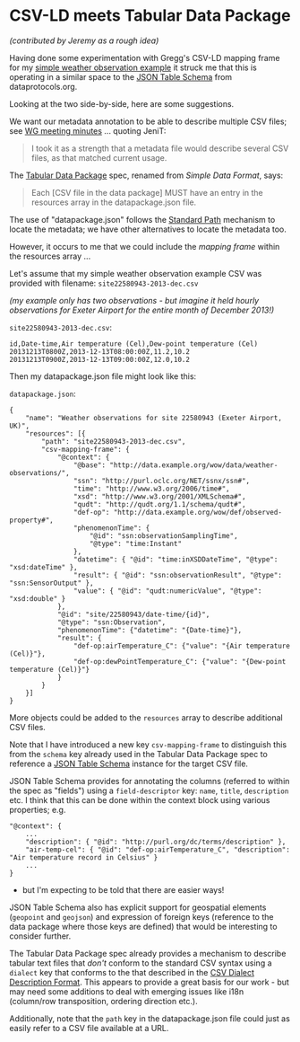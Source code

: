 # CSV-LD meets Tabular Data Package

_(contributed by Jeremy as a rough idea)_

Having done some experimentation with Gregg's CSV-LD mapping frame for my 
[simple weather observation example](https://github.com/w3c/csvw/blob/gh-pages/examples/simple-weather-observation.md#csv-ld-mapping-frame-guestimate) 
it struck me that this is operating in a similar space to the 
[JSON Table Schema](http://dataprotocols.org/json-table-schema/) from dataprotocols.org.

Looking at the two side-by-side, here are some suggestions.

We want our metadata annotation to be able to describe multiple CSV files; see [WG meeting minutes](http://www.w3.org/2014/03/26-csvw-minutes.html)
... quoting JeniT: 

> I took it as a strength that a metadata file would describe several CSV files, as that matched current usage.

The [Tabular Data Package](http://dataprotocols.org/tabular-data-package/) spec, renamed from _Simple Data Format_, says:

> Each \[CSV file in the data package\] MUST have an entry in the resources array in the datapackage.json file.

The use of "datapackage.json" follows the [Standard Path](http://w3c.github.io/csvw/syntax/#standard-path) 
mechanism to locate the metadata; we have other alternatives to locate the metadata too.

However, it occurs to me that we could include the _mapping frame_ within the resources array ...

Let's assume that my simple weather observation example CSV was provided with filename: `site22580943-2013-dec.csv` 

_(my example only has two observations - but imagine it held hourly observations for Exeter Airport for the 
entire month of December 2013!)_

`site22580943-2013-dec.csv`:

```
id,Date-time,Air temperature (Cel),Dew-point temperature (Cel)
20131213T0800Z,2013-12-13T08:00:00Z,11.2,10.2
20131213T0900Z,2013-12-13T09:00:00Z,12.0,10.2
```

Then my datapackage.json file might look like this:

`datapackage.json`:

```
{
    "name": "Weather observations for site 22580943 (Exeter Airport, UK)",
    "resources": [{
        "path": "site22580943-2013-dec.csv",
        "csv-mapping-frame": {
            "@context": {
                "@base": "http://data.example.org/wow/data/weather-observations/",
                "ssn": "http://purl.oclc.org/NET/ssnx/ssn#",
                "time": "http://www.w3.org/2006/time#",
                "xsd": "http://www.w3.org/2001/XMLSchema#",
                "qudt": "http://qudt.org/1.1/schema/qudt#",
                "def-op": "http://data.example.org/wow/def/observed-property#",
                "phenomenonTime": {
                    "@id": "ssn:observationSamplingTime",
                    "@type": "time:Instant"
                },
                "datetime": { "@id": "time:inXSDDateTime", "@type": "xsd:dateTime" },
                "result": { "@id": "ssn:observationResult", "@type": "ssn:SensorOutput" },
                "value": { "@id": "qudt:numericValue", "@type": "xsd:double" }
            },
            "@id": "site/22580943/date-time/{id}",
            "@type": "ssn:Observation",
            "phenomenonTime": {"datetime": "{Date-time}"},
            "result": {
                "def-op:airTemperature_C": {"value": "{Air temperature (Cel)}"},
                "def-op:dewPointTemperature_C": {"value": "{Dew-point temperature (Cel)}"}
            }
        }
    }]
}
```

More objects could be added to the `resources` array to describe additional CSV files.

Note that I have introduced a new key `csv-mapping-frame` to distinguish this from the `schema` 
key already used in the Tabular Data Package spec to reference a 
[JSON Table Schema](http://dataprotocols.org/json-table-schema/) instance for the target CSV file.

JSON Table Schema provides for annotating the columns (referred to within the spec as "fields") using a 
`field-descriptor` key: `name`, `title`, `description` etc. I think that this can be done within the 
context block using various properties; e.g. 

```
"@context": {
    ...
    "description": { "@id": "http://purl.org/dc/terms/description" },
    "air-temp-cel": { "@id": "def-op:airTemperature_C", "description": "Air temperature record in Celsius" }
    ...
}
```

- but I'm expecting to be told that there are easier ways!

JSON Table Schema also has explicit support for geospatial elements (`geopoint` and 
`geojson`) and expression of foreign keys (reference to the data package where those keys are defined) 
that would be interesting to consider further.

The Tabular Data Package spec already provides a mechanism to describe tabular text files that _don't_ 
conform to the standard CSV syntax using a `dialect` key that conforms to the that described in the 
[CSV Dialect Description Format](http://dataprotocols.org/csv-dialect/). This appears to provide a great 
basis for our work - but may need some additions to deal with emerging issues like i18n (column/row 
transposition, ordering direction etc.).  

Additionally, note that the `path` key in the datapackage.json file could just as easily refer to a 
CSV file available at a URL.
